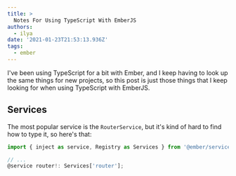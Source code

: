 ```yaml
---
title: >
  Notes For Using TypeScript With EmberJS
authors:
  - ilya
date: '2021-01-23T21:53:13.936Z'
tags: 
  - ember
---
```

I've been using TypeScript for a bit with Ember, and I keep having to look up the same things for new projects, so this post is just those things that I keep looking for when using TypeScript with EmberJS.

## Services

The most popular service is the `RouterService`, but it's kind of hard to find how to type it, so here's that:

```ts
import { inject as service, Registry as Services } from '@ember/service';

// ...
@service router!: Services['router'];
```

    